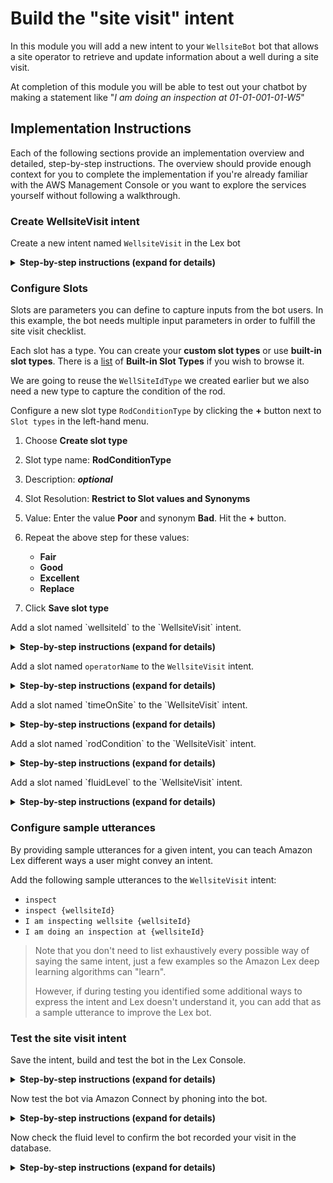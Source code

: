 # Build the "site visit" intent

In this module you will add a new intent to your `WellsiteBot` bot that allows a site operator to retrieve and update information about a well during a site visit.

At completion of this module you will be able to test out your chatbot by making a statement like "*I am doing an inspection at 01-01-001-01-W5*"

## Implementation Instructions

Each of the following sections provide an implementation overview and detailed, step-by-step instructions. The overview should provide enough context for you to complete the implementation if you're already familiar with the AWS Management Console or you want to explore the services yourself without following a walkthrough.


### Create WellsiteVisit intent

Create a new intent named `WellsiteVisit` in the Lex bot

<details>
<summary><strong>Step-by-step instructions (expand for details)</strong></summary><p>

1. Go to the Lex [Console](https://console.aws.amazon.com/lex/home?region=us-west-2).

1. In the `WellsiteBot` Lex bot, click the **+** next to `Create Intent` in the left-hand menu

1. Pick **Create new intent**

1. Give the intent a name, `WellsteVisit`, then click **Add**

</p>
</details>

### Configure Slots

Slots are parameters you can define to capture inputs from the bot users. In this example, the bot needs multiple input parameters in order to fulfill the site visit checklist.

Each slot has a type. You can create your **custom slot types** or use **built-in slot types**. There is a [list](http://docs.aws.amazon.com/lex/latest/dg/howitworks-builtins-slots.html) of **Built-in Slot Types** if you wish to browse it.

We are going to reuse the `WellSiteIdType` we created earlier but we also need a new type to capture the condition of the rod.

Configure a new slot type `RodConditionType` by clicking the **+** button next
to `Slot types` in the left-hand menu.

1. Choose **Create slot type**

1. Slot type name: **RodConditionType**

1. Description: ***optional***

1. Slot Resolution: **Restrict to Slot values and Synonyms**

1. Value: Enter the value **Poor** and synonym **Bad**. Hit the **+** button.

1. Repeat the above step for these values:
	- **Fair**
	- **Good**
	- **Excellent**
	- **Replace**

1. Click **Save slot type**

<p>
Add a slot named `wellsiteId` to the `WellsiteVisit` intent.

<details>
<summary><strong>Step-by-step instructions (expand for details)</strong></summary>

1. In the **Slots** section of the `WellsiteVisit` intent, fill in `wellSiteId` for the slot **Name**

1. Select `WellSiteIdType` for **Slot type**

1. For **Prompt**, put in `What is the wellsite ID?`

1. Check the box to indicate the slot is **required**

1. Click the (+) sign to add the slot

	![screenshot for after configuring slot](images/slot-config.png)
</details>
</p>

Add a slot named `operatorName` to the `WellsiteVisit` intent.

<p>
<details>
<summary><strong>Step-by-step instructions (expand for details)</strong></summary>

1. In the **Slots** section of the `WellsiteVisit` intent, fill in `operatorName` for the slot **Name**

1. Select `AMAZON.US_FIRST_NAME` for **Slot type**

1. For **Prompt**, put in `What is your name?`

1. Check the box to indicate the slot is **required**

1. Click the (+) sign to add the slot
</details>
</p>

<p>
Add a slot named `timeOnSite` to the `WellsiteVisit` intent.

<details>
<summary><strong>Step-by-step instructions (expand for details)</strong></summary>

1. In the **Slots** section of the `WellsiteVisit` intent, fill in `timeOnSite` for the slot **Name**

1. Select `AMAZON.NUMBER` for **Slot type**

1. For **Prompt**, put in `How many hours were you on site?`

1. Check the box to indicate the slot is **required**

1. Click the (+) sign to add the slot
</details>
</p>

<p>
Add a slot named `rodCondition` to the `WellsiteVisit` intent.

<details>
<summary><strong>Step-by-step instructions (expand for details)</strong></summary>

1. In the **Slots** section of the `WellsiteVisit` intent, fill in `rodCondition` for the slot **Name**

1. Select `RodConditionType` for **Slot type**

1. For **Prompt**, put in `What is the condition of the rod?`

1. Check the box to indicate the slot is **required**

1. Click the (+) sign to add the slot
</details>
</p>

<p>
Add a slot named `fluidLevel` to the `WellsiteVisit` intent.

<details>
<summary><strong>Step-by-step instructions (expand for details)</strong></summary>

1. In the **Slots** section of the `WellsiteVisit` intent, fill in `fluidLevel` for the slot **Name**

1. Select `AMAZON.NUMBER` for **Slot type**

1. For **Prompt**, put in `What is the fluid level in meters?`

1. Check the box to indicate the slot is **required**

1. Click the (+) sign to add the slot
</details>
</p>

### Configure sample utterances

By providing sample utterances for a given intent, you can teach Amazon Lex different ways a user might convey an intent.

Add the following sample utterances to the `WellsiteVisit` intent:

* `inspect`
* `inspect {wellsiteId}`
* `I am inspecting wellsite {wellsiteId}`
* `I am doing an inspection at {wellsiteId}`

> Note that you don't need to list exhaustively every possible way of saying the same intent, just a few examples so the Amazon Lex deep learning algorithms can "learn".
>
> However, if during testing you identified some additional ways to express the intent and Lex doesn't understand it, you can add that as a sample utterance to improve the Lex bot.

### Test the site visit intent

<p>
Save the intent, build and test the bot in the Lex Console.

<details>
<summary><strong>Step-by-step instructions (expand for details)</strong></summary>

1. Click **Save Intent** to save the intent configuration

1. Click **Build** at the top right of the page to build the bot

1. Once the build completes, use the **Test Bot** window to test the site visit intent by typing "**I am doing an inspection at 1 dash 1 dash 1 dash 1 dash w5**". Verify that the bot is able to detect the intent.  The unusual format for the wellsite id is because we need to simulate the voice interface from Connect.

	<img src="images/test-utterance-including-slot.png" alt="" width="50%">
</details>
</p>

<p>
Now test the bot via Amazon Connect by phoning into the bot.

<details>
<summary><strong>Step-by-step instructions (expand for details)</strong></summary>

1. Dial the phone number that is assigned to your bot

1. Issue the command `I am starting an inspection at site 1 dash 1 dash 1 dash 1 dash w5`

1. Answer each question the bot prompts you with:

	- What is your name? *Name*
	- How many hours on site? **2**
	- What is the condition of the rod? Answer with one of **Excellent**, **Good**, **Poor**, or **Bad**
	- Did you replace the rod? **Yes** or **No**
	- What is the fluid level? **31**

1. The bot should respond that your visit has been recorded in the database.
</details>
</p>

<p>
Now check the fluid level to confirm the bot recorded your visit in the database.

<details>
<summary><strong>Step-by-step instructions (expand for details)</strong></summary>

1. Dial the phone number that is assigned to your bot

1. Issue the utterance `fluid level at 1 dash 1 dash 1 dash 1 dash w5`

1. The bot should respond with the fluid level you just gave it along with your name and the date.
</details>
</p>

